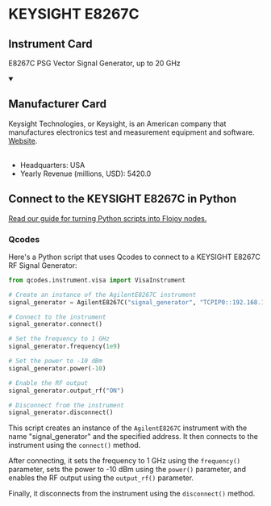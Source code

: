 
# KEYSIGHT E8267C

## Instrument Card

E8267C PSG Vector Signal Generator, up to 20 GHz

<details open>
<summary><h2>Manufacturer Card</h2></summary>
Keysight Technologies, or Keysight, is an American company that manufactures electronics test and measurement equipment and software. <a href=https://www.keysight.com/us/en/home.html>Website</a>.
<br><br>
<ul>
  <li>Headquarters: USA</li>
  <li>Yearly Revenue (millions, USD): 5420.0</li>
</ul>
</details>

## Connect to the KEYSIGHT E8267C in Python

[Read our guide for turning Python scripts into Flojoy nodes.](https://docs.flojoy.ai/custom-nodes/creating-custom-node/)


### Qcodes

Here's a Python script that uses Qcodes to connect to a KEYSIGHT E8267C RF Signal Generator:

```python
from qcodes.instrument.visa import VisaInstrument

# Create an instance of the AgilentE8267C instrument
signal_generator = AgilentE8267C("signal_generator", "TCPIP0::192.168.1.1::INSTR")

# Connect to the instrument
signal_generator.connect()

# Set the frequency to 1 GHz
signal_generator.frequency(1e9)

# Set the power to -10 dBm
signal_generator.power(-10)

# Enable the RF output
signal_generator.output_rf("ON")

# Disconnect from the instrument
signal_generator.disconnect()
```

This script creates an instance of the `AgilentE8267C` instrument with the name "signal_generator" and the specified address. It then connects to the instrument using the `connect()` method.

After connecting, it sets the frequency to 1 GHz using the `frequency()` parameter, sets the power to -10 dBm using the `power()` parameter, and enables the RF output using the `output_rf()` parameter.

Finally, it disconnects from the instrument using the `disconnect()` method.

